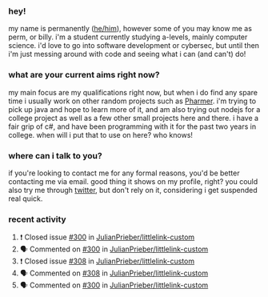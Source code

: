 ### hey!
my name is permanently ([he/him](https://pronoun.is/he)), however some of you may know me as perm, or billy. i'm a student currently studying a-levels, mainly computer science. i'd love to go into software development or cybersec, but until then i'm just messing around with code and seeing what i can (and can't) do!

### what are your current aims right now?
my main focus are my qualifications right now, but when i do find any spare time i usually work on other random projects such as [Pharmer](https://github.com/Permanently/Pharmer). i'm trying to pick up java and hope to learn more of it, and am also trying out nodejs for a college project as well as a few other small projects here and there. i have a fair grip of c#, and have been programming with it for the past two years in college. when will i put that to use on here? who knows!

### where can i talk to you?
if you're looking to contact me for any formal reasons, you'd be better contacting me via email. good thing it shows on my profile, right? you could also try me through [twitter](https://twitter.com/permanentlay), but don't rely on it, considering i get suspended real quick.

### recent activity
<!--START_SECTION:activity-->
1. ❗️ Closed issue [#300](https://github.com/JulianPrieber/littlelink-custom/issues/300) in [JulianPrieber/littlelink-custom](https://github.com/JulianPrieber/littlelink-custom)
2. 🗣 Commented on [#300](https://github.com/JulianPrieber/littlelink-custom/issues/300) in [JulianPrieber/littlelink-custom](https://github.com/JulianPrieber/littlelink-custom)
3. ❗️ Closed issue [#308](https://github.com/JulianPrieber/littlelink-custom/issues/308) in [JulianPrieber/littlelink-custom](https://github.com/JulianPrieber/littlelink-custom)
4. 🗣 Commented on [#308](https://github.com/JulianPrieber/littlelink-custom/issues/308) in [JulianPrieber/littlelink-custom](https://github.com/JulianPrieber/littlelink-custom)
5. 🗣 Commented on [#300](https://github.com/JulianPrieber/littlelink-custom/issues/300) in [JulianPrieber/littlelink-custom](https://github.com/JulianPrieber/littlelink-custom)
<!--END_SECTION:activity-->
